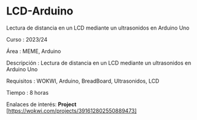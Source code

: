 # LCD-Arduino
Lectura de distancia en un LCD mediante un ultrasonidos en Arduino Uno

Curso       : 2023/24

Área        : MEME, Arduino

Descripción : Lectura de distancia en un LCD mediante un ultrasonidos en Arduino Uno

Requisitos  : WOKWI, Arduino, BreadBoard, Ultrasonidos, LCD

Tiempo      : 8 horas

Enalaces de interés: **Project** [https://wokwi.com/projects/391612802550889473]

